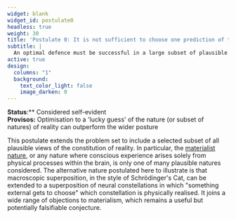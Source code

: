 ```yaml
---
widget: blank
widget_id: postulate0
headless: true
weight: 30
title: 'Postulate 0: It is not sufficient to choose one prediction of the future and create defences adequate to only that future'
subtitle: |
  An optimal defence must be successful in a large subset of plausible realities
active: true
design:
  columns: "1"
  background:
    text_color_light: false
    image_darken: 0
---
```

**Status**:** Considered self-evident  
**Provisos:** Optimisation to a 'lucky guess' of the nature (or subset of natures) of reality can outperform the wider posture  
  
This postulate extends the problem set to include a selected subset of all plausible views of the constitution of reality.  In particular, the [materialist nature](/reality/#physicalism), or any nature where conscious experience arises solely from physical processes
within the brain, is only one of many plausible natures considered.  The alternative nature postulated here to illustrate is that macroscopic
superposition, in the style of Schrödinger's Cat, can be extended to a superposition of neural constellations in which "something external
gets to choose" which constellation is physically realised.  It joins a wide range of objections to materialism, which remains a useful but
potentially falsifiable conjecture.
